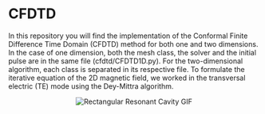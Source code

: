 # CFDTD

In this repository you will find the implementation of the Conformal Finite Difference Time Domain (CFDTD) method for both one and two dimensions. In the case of one dimension, both the mesh class, the solver and the initial pulse are in the same file (cfdtd/CFDTD1D.py). For the two-dimensional algorithm, each class is separated in its respective file. To formulate the iterative equation of the 2D magnetic field, we worked in the transversal electric (TE) mode using the Dey-Mittra algorithm.

<div align="center">
  <img src="https://github.com/ashybabashyba/CFDTD/blob/main/TFM/Imagenes/RectangularResonantCavity.gif" alt="Rectangular Resonant Cavity GIF">
</div>